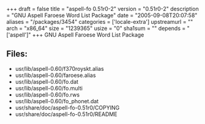 +++
draft = false
title = "aspell-fo 0.51r0-2"
version = "0.51r0-2"
description = "GNU Aspell Faroese Word List Package"
date = "2005-09-08T20:07:58"
aliases = "/packages/3454"
categories = ['locale-extra']
upstreamurl = ""
arch = "x86_64"
size = "1239365"
usize = "0"
sha1sum = ""
depends = "['aspell']"
+++
GNU Aspell Faroese Word List Package

## Files: 
* usr/lib/aspell-0.60/f370royskt.alias
* usr/lib/aspell-0.60/faroese.alias
* usr/lib/aspell-0.60/fo.dat
* usr/lib/aspell-0.60/fo.multi
* usr/lib/aspell-0.60/fo.rws
* usr/lib/aspell-0.60/fo_phonet.dat
* usr/share/doc/aspell-fo-0.51r0/COPYING
* usr/share/doc/aspell-fo-0.51r0/README

